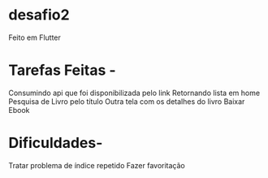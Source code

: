 # desafio2

Feito em Flutter

# Tarefas Feitas -
Consumindo api que foi disponibilizada pelo link
Retornando lista em home
Pesquisa de Livro pelo título
Outra tela com os detalhes do livro
Baixar Ebook

# Dificuldades-
Tratar problema de índice repetido
Fazer favoritação
